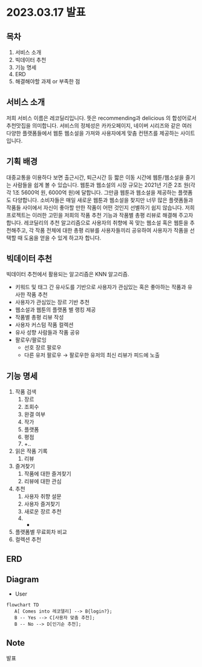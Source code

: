 # 2023.03.17 발표

## 목차

1. 서비스 소개
1. 빅데이터 추천
1. 기능 명세
1. ERD
1. 해결해야할 과제 or 부족한 점

## 서비스 소개

저희 서비스 이름은 레코딜리입니다. 뜻은 recommending과 delicious 의 합성어로서 추천맛집을 의미합니다. 서비스의 정체성은 카카오페이지, 네이버 시리즈와 같은 여러 다양한 플랫폼들에서 웹툰 웹소설을 가져와 사용자에게 맞춤 컨텐츠를 제공하는 사이트입니다.

## 기획 배경

대중교통을 이용하다 보면 출근시간, 퇴근시간 등 짧은 이동 시간에 웹툰/웹소설을 즐기는 사람들을 쉽게 볼 수 있습니다. 웹툰과 웹소설의 시장 규모는 2021년 기준 2조 원(각각 1조 5600억 원, 6000억 원)에 달합니다. 그만큼 웹툰과 웹소설을 제공하는 플랫폼도 다양합니다. 소비자들은 매일 새로운 웹툰과 웹소설을 찾지만 너무 많은 플랫폼들과 작품들 사이에서 자신이 좋아할 만한 작품이 어떤 것인지 선별하기 쉽지 않습니다. 저희 프로젝트는 이러한 고민을 저희의 작품 추천 기능과 작품별 총평 리뷰로 해결해 주고자 합니다. 레코딜리의 추천 알고리즘으로 사용자의 취향에 꼭 맞는 웹소설 혹은 웹툰을 추천해주고, 각 작품 전체에 대한 총평 리뷰를 사용자들끼리 공유하여 사용자가 작품을 선택할 때 도움을 얻을 수 있게 하고자 합니다.

## 빅데이터 추천

빅데이터 추천에서 활용되는 알고리즘은 KNN 알고리즘.

- 키워드 및 태그 간 유사도를 기반으로 사용자가 관심있는 혹은 좋아하는 작품과 유사한 작품 추천
- 사용자가 관심있는 장르 기반 추천
- 웹소설과 웹툰의 플랫폼 별 랭킹 제공
- 작품별 총평 리뷰 작성
- 사용자 커스텀 작품 컬렉션
- 유사 성향 사람들과 작품 공유
- 팔로우/팔로잉
  - 선호 장르 팔로우
  - 다른 유저 팔로우 → 팔로우한 유저의 최신 리뷰가 피드에 노출

## 기능 명세

1. 작품 검색
   1. 장르
   2. 조회수
   3. 완결 여부
   4. 작가
   5. 플랫폼
   6. 평점
   7. +..
2. 읽은 작품 기록
   1. 리뷰
3. 즐겨찾기
   1. 작품에 대한 즐겨찾기
   2. 리뷰에 대한 관심
4. 추천
   1. 사용자 취향 설문
   2. 사용자 즐겨찾기
   3. 새로운 장르 추천
   4. -
5. 플랫폼별 무료회차 비교
6. 컬렉션 추천

## ERD

## Diagram

- User

```mermaid
flowchart TD
   A[ Comes into 레코델리] --> B{login?};
   B -- Yes --> C[사용자 맞춤 추천];
   B -- No --> D[인기순 추천];

```

## Note

발표
